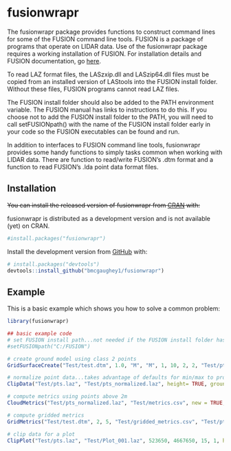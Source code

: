 
<!-- README.md is generated from README.Rmd. Please edit that file -->

# fusionwrapr

<!-- badges: start -->
<!-- badges: end -->

The fusionwrapr package provides functions to construct command lines
for some of the FUSION command line tools. FUSION is a package of
programs that operate on LIDAR data. Use of the fusionwrapr package
requires a working installation of FUSION. For installation details and
FUSION documentation, go
[here](http://forsys.sefs.uw.edu/fusion/fusionlatest.html).

To read LAZ format files, the LASzxip.dll and LASzip64.dll files must be
copied from an installed version of LAStools into the FUSION install
folder. Without these files, FUSION programs cannot read LAZ files.

The FUSION install folder should also be added to the PATH environment
variable. The FUSION manual has links to instructions to do this. If you
choose not to add the FUSION install folder to the PATH, you will need
to call setFUSIONpath() with the name of the FUSION install folder early
in your code so the FUSION executables can be found and run.

In addition to interfaces to FUSION command line tools, fusionwrapr
provides some handy functions to simply tasks common when working with
LIDAR data. There are function to read/write FUSION’s .dtm format and a
function to read FUSION’s .lda point data format files.

## Installation

~~You can install the released version of fusionwrapr from
[CRAN](https://CRAN.R-project.org) with:~~

fusionwrapr is distributed as a development version and is not available
(yet) on CRAN.

``` r
#install.packages("fusionwrapr")
```

Install the development version from [GitHub](https://github.com/) with:

``` r
# install.packages("devtools")
devtools::install_github("bmcgaughey1/fusionwrapr")
```

## Example

This is a basic example which shows you how to solve a common problem:

``` r
library(fusionwrapr)

## basic example code
# set FUSION install path...not needed if the FUSION install folder has been added to PATH
#setFUSIONpath("C:/FUSION")

# create ground model using class 2 points
GridSurfaceCreate("Test/test.dtm", 1.0, "M", "M", 1, 10, 2, 2, "Test/pts.laz", class = 2)

# normalize point data...takes advantage of defaults for min/max to process entire file
ClipData("Test/pts.laz", "Test/pts_normalized.laz", height= TRUE, ground = "Test/test.dtm")

# compute metrics using points above 2m
CloudMetrics("Test/pts_normalized.laz", "Test/metrics.csv", new = TRUE, minht = 2.0, above = 2.0)

# compute gridded metrics
GridMetrics("Test/test.dtm", 2, 5, "Test/gridded_metrics.csv", "Test/pts.laz", minht = 2)

# clip data for a plot
ClipPlot("Test/pts.laz", "Test/Plot_001.laz", 523650, 4667650, 15, 1, height= TRUE, ground = "Test/test.dtm")
```
